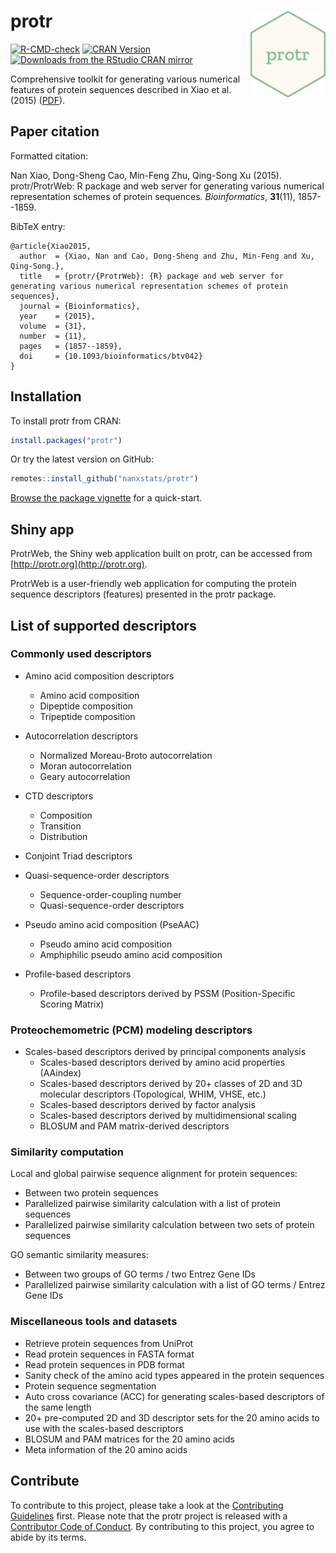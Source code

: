 # protr  <img src="man/figures/logo.png" align="right" width="120" />

<!-- badges: start -->
[![R-CMD-check](https://github.com/nanxstats/protr/actions/workflows/R-CMD-check.yaml/badge.svg)](https://github.com/nanxstats/protr/actions/workflows/R-CMD-check.yaml)
[![CRAN Version](https://www.r-pkg.org/badges/version/protr)](https://cran.r-project.org/package=protr)
[![Downloads from the RStudio CRAN mirror](https://cranlogs.r-pkg.org/badges/protr)](https://cranlogs.r-pkg.org/badges/protr)
<!-- badges: end -->

Comprehensive toolkit for generating various numerical features of protein sequences described in Xiao et al. (2015) ([PDF](https://nanx.me/papers/protr.pdf)).

## Paper citation

Formatted citation:

Nan Xiao, Dong-Sheng Cao, Min-Feng Zhu, Qing-Song Xu (2015). protr/ProtrWeb: R package and web server for generating various numerical representation schemes of protein sequences. _Bioinformatics_, **31**(11), 1857--1859.

BibTeX entry:

```
@article{Xiao2015,
  author  = {Xiao, Nan and Cao, Dong-Sheng and Zhu, Min-Feng and Xu, Qing-Song.},
  title   = {protr/{ProtrWeb}: {R} package and web server for generating various numerical representation schemes of protein sequences},
  journal = {Bioinformatics},
  year    = {2015},
  volume  = {31},
  number  = {11},
  pages   = {1857--1859},
  doi     = {10.1093/bioinformatics/btv042}
}
```

## Installation

To install protr from CRAN:

```r
install.packages("protr")
```

Or try the latest version on GitHub:

```r
remotes::install_github("nanxstats/protr")
```

[Browse the package vignette](https://nanx.me/protr/articles/protr.html) for a quick-start.

## Shiny app

ProtrWeb, the Shiny web application built on protr, can be accessed from [http://protr.org](http://protr.org).

ProtrWeb is a user-friendly web application for computing the protein sequence descriptors (features) presented in the protr package.

## List of supported descriptors

### Commonly used descriptors

- Amino acid composition descriptors
  - Amino acid composition
  - Dipeptide composition
  - Tripeptide composition

- Autocorrelation descriptors
  - Normalized Moreau-Broto autocorrelation
  - Moran autocorrelation
  - Geary autocorrelation

- CTD descriptors
  - Composition
  - Transition
  - Distribution

- Conjoint Triad descriptors

- Quasi-sequence-order descriptors
  - Sequence-order-coupling number
  - Quasi-sequence-order descriptors

- Pseudo amino acid composition (PseAAC)
  - Pseudo amino acid composition
  - Amphiphilic pseudo amino acid composition

- Profile-based descriptors
  - Profile-based descriptors derived by PSSM (Position-Specific Scoring Matrix)

### Proteochemometric (PCM) modeling descriptors

- Scales-based descriptors derived by principal components analysis
  - Scales-based descriptors derived by amino acid properties (AAindex)
  - Scales-based descriptors derived by 20+ classes of 2D and 3D molecular descriptors (Topological, WHIM, VHSE, etc.)
  - Scales-based descriptors derived by factor analysis
  - Scales-based descriptors derived by multidimensional scaling
  - BLOSUM and PAM matrix-derived descriptors

### Similarity computation

Local and global pairwise sequence alignment for protein sequences:

- Between two protein sequences
- Parallelized pairwise similarity calculation with a list of protein sequences
- Parallelized pairwise similarity calculation between two sets of protein sequences

GO semantic similarity measures:

- Between two groups of GO terms / two Entrez Gene IDs
- Parallelized pairwise similarity calculation with a list of GO terms / Entrez Gene IDs

### Miscellaneous tools and datasets

- Retrieve protein sequences from UniProt
- Read protein sequences in FASTA format
- Read protein sequences in PDB format
- Sanity check of the amino acid types appeared in the protein sequences
- Protein sequence segmentation
- Auto cross covariance (ACC) for generating scales-based descriptors of the same length
- 20+ pre-computed 2D and 3D descriptor sets for the 20 amino acids to use with the scales-based descriptors
- BLOSUM and PAM matrices for the 20 amino acids
- Meta information of the 20 amino acids

## Contribute

To contribute to this project, please take a look at the
[Contributing Guidelines](https://nanx.me/protr/CONTRIBUTING.html) first.
Please note that the protr project is released with a
[Contributor Code of Conduct](https://nanx.me/protr/CODE_OF_CONDUCT.html).
By contributing to this project, you agree to abide by its terms.
